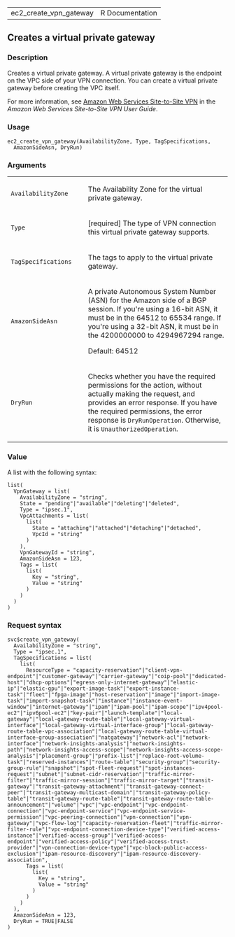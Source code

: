 <table style="width: 100%;">
<tbody>
<tr class="odd">
<td>ec2_create_vpn_gateway</td>
<td style="text-align: right;">R Documentation</td>
</tr>
</tbody>
</table>

## Creates a virtual private gateway

### Description

Creates a virtual private gateway. A virtual private gateway is the
endpoint on the VPC side of your VPN connection. You can create a
virtual private gateway before creating the VPC itself.

For more information, see [Amazon Web Services Site-to-Site
VPN](https://docs.aws.amazon.com/vpn/latest/s2svpn/VPC_VPN.html) in the
*Amazon Web Services Site-to-Site VPN User Guide*.

### Usage

    ec2_create_vpn_gateway(AvailabilityZone, Type, TagSpecifications,
      AmazonSideAsn, DryRun)

### Arguments

<table>
<colgroup>
<col style="width: 35%" />
<col style="width: 65%" />
</colgroup>
<tbody>
<tr class="odd">
<td><code
id="ec2_create_vpn_gateway_:_AvailabilityZone">AvailabilityZone</code></td>
<td><p>The Availability Zone for the virtual private gateway.</p></td>
</tr>
<tr class="even">
<td><code id="ec2_create_vpn_gateway_:_Type">Type</code></td>
<td><p>[required] The type of VPN connection this virtual private
gateway supports.</p></td>
</tr>
<tr class="odd">
<td><code
id="ec2_create_vpn_gateway_:_TagSpecifications">TagSpecifications</code></td>
<td><p>The tags to apply to the virtual private gateway.</p></td>
</tr>
<tr class="even">
<td><code
id="ec2_create_vpn_gateway_:_AmazonSideAsn">AmazonSideAsn</code></td>
<td><p>A private Autonomous System Number (ASN) for the Amazon side of a
BGP session. If you're using a 16-bit ASN, it must be in the 64512 to
65534 range. If you're using a 32-bit ASN, it must be in the 4200000000
to 4294967294 range.</p>
<p>Default: 64512</p></td>
</tr>
<tr class="odd">
<td><code id="ec2_create_vpn_gateway_:_DryRun">DryRun</code></td>
<td><p>Checks whether you have the required permissions for the action,
without actually making the request, and provides an error response. If
you have the required permissions, the error response is
<code>DryRunOperation</code>. Otherwise, it is
<code>UnauthorizedOperation</code>.</p></td>
</tr>
</tbody>
</table>

### Value

A list with the following syntax:

    list(
      VpnGateway = list(
        AvailabilityZone = "string",
        State = "pending"|"available"|"deleting"|"deleted",
        Type = "ipsec.1",
        VpcAttachments = list(
          list(
            State = "attaching"|"attached"|"detaching"|"detached",
            VpcId = "string"
          )
        ),
        VpnGatewayId = "string",
        AmazonSideAsn = 123,
        Tags = list(
          list(
            Key = "string",
            Value = "string"
          )
        )
      )
    )

### Request syntax

    svc$create_vpn_gateway(
      AvailabilityZone = "string",
      Type = "ipsec.1",
      TagSpecifications = list(
        list(
          ResourceType = "capacity-reservation"|"client-vpn-endpoint"|"customer-gateway"|"carrier-gateway"|"coip-pool"|"dedicated-host"|"dhcp-options"|"egress-only-internet-gateway"|"elastic-ip"|"elastic-gpu"|"export-image-task"|"export-instance-task"|"fleet"|"fpga-image"|"host-reservation"|"image"|"import-image-task"|"import-snapshot-task"|"instance"|"instance-event-window"|"internet-gateway"|"ipam"|"ipam-pool"|"ipam-scope"|"ipv4pool-ec2"|"ipv6pool-ec2"|"key-pair"|"launch-template"|"local-gateway"|"local-gateway-route-table"|"local-gateway-virtual-interface"|"local-gateway-virtual-interface-group"|"local-gateway-route-table-vpc-association"|"local-gateway-route-table-virtual-interface-group-association"|"natgateway"|"network-acl"|"network-interface"|"network-insights-analysis"|"network-insights-path"|"network-insights-access-scope"|"network-insights-access-scope-analysis"|"placement-group"|"prefix-list"|"replace-root-volume-task"|"reserved-instances"|"route-table"|"security-group"|"security-group-rule"|"snapshot"|"spot-fleet-request"|"spot-instances-request"|"subnet"|"subnet-cidr-reservation"|"traffic-mirror-filter"|"traffic-mirror-session"|"traffic-mirror-target"|"transit-gateway"|"transit-gateway-attachment"|"transit-gateway-connect-peer"|"transit-gateway-multicast-domain"|"transit-gateway-policy-table"|"transit-gateway-route-table"|"transit-gateway-route-table-announcement"|"volume"|"vpc"|"vpc-endpoint"|"vpc-endpoint-connection"|"vpc-endpoint-service"|"vpc-endpoint-service-permission"|"vpc-peering-connection"|"vpn-connection"|"vpn-gateway"|"vpc-flow-log"|"capacity-reservation-fleet"|"traffic-mirror-filter-rule"|"vpc-endpoint-connection-device-type"|"verified-access-instance"|"verified-access-group"|"verified-access-endpoint"|"verified-access-policy"|"verified-access-trust-provider"|"vpn-connection-device-type"|"vpc-block-public-access-exclusion"|"ipam-resource-discovery"|"ipam-resource-discovery-association",
          Tags = list(
            list(
              Key = "string",
              Value = "string"
            )
          )
        )
      ),
      AmazonSideAsn = 123,
      DryRun = TRUE|FALSE
    )
